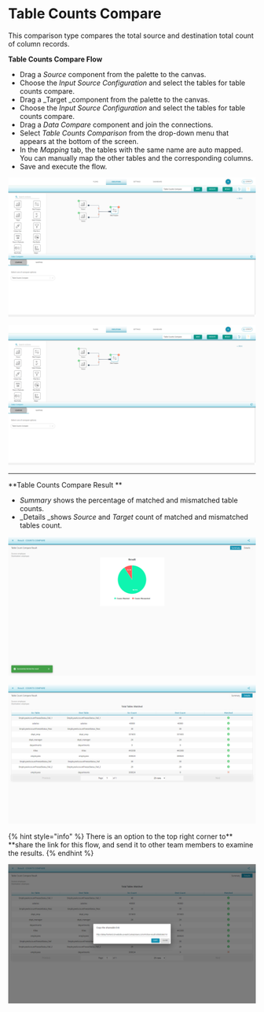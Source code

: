 # Table Counts Compare

This comparison type compares the total source and destination total count of column records.

**Table Counts Compare Flow**

* Drag a _Source_ component from the palette to the canvas.
* Choose the _Input Source Configuration_ and select the tables for table counts compare.
* Drag a _Target _component from the palette to the canvas.
* Choose the _Input Source Configuration_ and select the tables for table counts compare. 
* Drag a _Data Compare_ component and join the connections. 
* Select _Table Counts Comparison_ from the drop-down menu that appears at the bottom of the screen.
* In the _Mapping_ tab, the tables with the same name are auto mapped. You can manually map the other tables and the corresponding columns. 
* Save and execute the flow.



![Table Counts Comapre](../../../../.gitbook/assets/tabcounts.png)



![Table Counts Compare Tables Mapping](<../../../../.gitbook/assets/tabcounts (1).png>)

****

**Table Counts Compare Result **

* _Summary_ shows the percentage of matched and mismatched table counts.
* _Details _shows _Source_ and _Target_ count of matched and mismatched tables count.



![Table Count Compare Summary result](<../../../../.gitbook/assets/image (30).png>)



![Table Counts Compare Details](<../../../../.gitbook/assets/image (16).png>)

{% hint style="info" %}
There is an option to the top right corner to** **share the link for this flow, and send it to other team members to examine the results.
{% endhint %}

![ ](<../../../../.gitbook/assets/image (36).png>)
